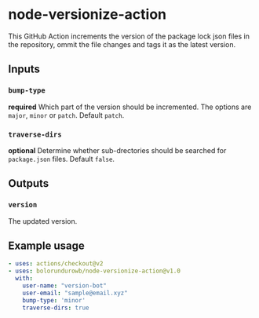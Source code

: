 # node-versionize-action

This GitHub Action increments the version of the package lock json files in the repository, ommit the file changes and tags it as the latest version.

## Inputs

### `bump-type`

**required** Which part of the version should be incremented. The options are `major`, `minor` or `patch`. Default `patch`.

### `traverse-dirs`

**optional** Determine whether sub-drectories should be searched for `package.json` files. Default `false`.

## Outputs

### `version`

The updated version.


## Example usage

```yaml
- uses: actions/checkout@v2
- uses: bolorundurowb/node-versionize-action@v1.0
  with:
    user-name: "version-bot"
    user-email: "sample@email.xyz"
    bump-type: 'minor'
    traverse-dirs: true
```
